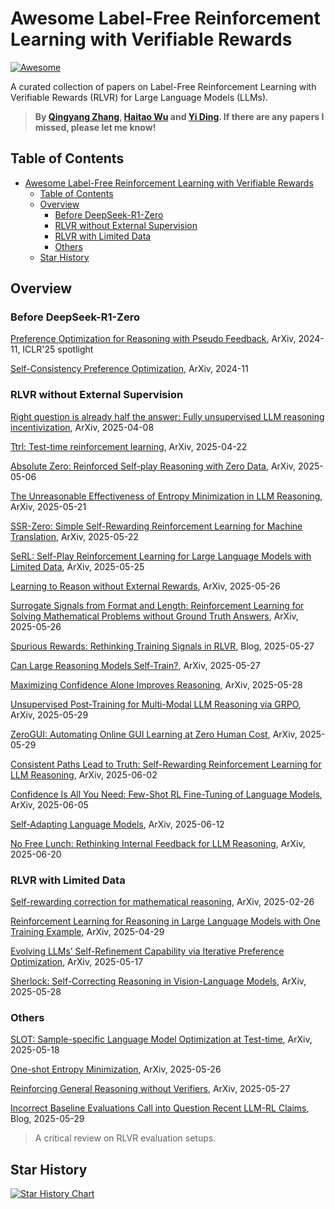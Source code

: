 # Awesome Label-Free Reinforcement Learning with Verifiable Rewards

[![Awesome](https://cdn.rawgit.com/sindresorhus/awesome/d7305f38d29fed78fa85652e3a63e154dd8e8829/media/badge.svg)](https://github.com/sindresorhus/awesome)

A curated collection of papers on Label-Free Reinforcement Learning with Verifiable Rewards (RLVR) for Large Language Models (LLMs).

> **By [Qingyang Zhang](qingyangzhang.github.io), [Haitao Wu](https://haitaowutju.github.io) and [Yi Ding](https://dripnowhy.github.io). If there are any papers I missed, please let me know!**


## Table of Contents
- [Awesome Label-Free Reinforcement Learning with Verifiable Rewards](#awesome-label-free-reinforcement-learning-with-verifiable-rewards)
  - [Table of Contents](#table-of-contents)
  - [Overview](#overview)
    - [Before DeepSeek-R1-Zero](#before-deepseek-r1-zero)
    - [RLVR without External Supervision](#rlvr-without-external-supervision)
    - [RLVR with Limited Data](#rlvr-with-limited-data)
    - [Others](#others)
  - [Star History](#star-history)

## Overview

### Before DeepSeek-R1-Zero

[Preference Optimization for Reasoning with Pseudo Feedback](https://arxiv.org/abs/2411.16345), ArXiv, 2024-11, ICLR'25 spotlight

[Self-Consistency Preference Optimization](https://arxiv.org/abs/2411.04109), ArXiv, 2024-11

### RLVR without External Supervision

[Right question is already half the answer: Fully unsupervised LLM reasoning incentivization](https://arxiv.org/abs/2504.05812), ArXiv, 2025-04-08

[Ttrl: Test-time reinforcement learning](https://arxiv.org/abs/2504.16084), ArXiv, 2025-04-22

[Absolute Zero: Reinforced Self-play Reasoning with Zero Data](https://arxiv.org/abs/2505.03335), ArXiv, 2025-05-06

[The Unreasonable Effectiveness of Entropy Minimization in LLM Reasoning](https://arxiv.org/abs/2505.15134), ArXiv, 2025-05-21

[SSR-Zero: Simple Self-Rewarding Reinforcement Learning for Machine Translation](https://arxiv.org/abs/2505.16637), ArXiv, 2025-05-22

[SeRL: Self-Play Reinforcement Learning for Large Language Models with Limited Data](https://arxiv.org/abs/2505.20347), ArXiv, 2025-05-25

[Learning to Reason without External Rewards](https://arxiv.org/abs/2505.19590), ArXiv, 2025-05-26

[Surrogate Signals from Format and Length: Reinforcement Learning for Solving Mathematical Problems without Ground Truth Answers](https://arxiv.org/abs/2505.19439), ArXiv, 2025-05-26

[Spurious Rewards: Rethinking Training Signals in RLVR](https://github.com/ruixin31/Rethink_RLVR/tree/main?tab=readme-ov-file), Blog, 2025-05-27

[Can Large Reasoning Models Self-Train?](https://arxiv.org/abs/2505.21444), ArXiv, 2025-05-27

[Maximizing Confidence Alone Improves Reasoning](https://arxiv.org/abs/2505.22660), ArXiv, 2025-05-28

[Unsupervised Post-Training for Multi-Modal LLM Reasoning via GRPO](https://arxiv.org/abs/2505.22453v1), ArXiv, 2025-05-29

[ZeroGUI: Automating Online GUI Learning at Zero Human Cost](https://arxiv.org/abs/2505.23762), ArXiv, 2025-05-29

[Consistent Paths Lead to Truth: Self-Rewarding Reinforcement Learning for LLM Reasoning](https://arxiv.org/abs/2506.08745), ArXiv, 2025-06-02

[Confidence Is All You Need: Few-Shot RL Fine-Tuning of Language Models](https://arxiv.org/abs/2506.06395v1), ArXiv, 2025-06-05

[Self-Adapting Language Models](https://arxiv.org/abs/2506.10943), ArXiv, 2025-06-12

[No Free Lunch: Rethinking Internal Feedback for LLM Reasoning](https://arxiv.org/abs/2506.17219), ArXiv, 2025-06-20

### RLVR with Limited Data

[Self-rewarding correction for mathematical reasoning](https://arxiv.org/pdf/2502.19613), ArXiv, 2025-02-26

[Reinforcement Learning for Reasoning in Large Language Models with One Training Example](https://arxiv.org/abs/2504.20571), ArXiv, 2025-04-29

[Evolving LLMs’ Self-Refinement Capability via Iterative Preference Optimization](https://arxiv.org/pdf/2502.05605), ArXiv, 2025-05-17

[Sherlock: Self-Correcting Reasoning in Vision-Language Models](https://arxiv.org/pdf/2505.22651), ArXiv, 2025-05-28

### Others

[SLOT: Sample-specific Language Model Optimization at Test-time](https://arxiv.org/abs/2505.12392), ArXiv, 2025-05-18

[One-shot Entropy Minimization](https://arxiv.org/abs/2505.20282), ArXiv, 2025-05-26

[Reinforcing General Reasoning without Verifiers](https://arxiv.org/abs/2505.21493), ArXiv, 2025-05-27

[Incorrect Baseline Evaluations Call into Question Recent LLM-RL Claims](https://safe-lip-9a8.notion.site/Incorrect-Baseline-Evaluations-Call-into-Question-Recent-LLM-RL-Claims-2012f1fbf0ee8094ab8ded1953c15a37#2022f1fbf0ee80cb9b18f7eac460410a), Blog, 2025-05-29
> A critical review on RLVR evaluation setups.

## Star History

[![Star History Chart](https://api.star-history.com/svg?repos=QingyangZhang/Label-Free-RLVR&Date&type=Date)](https://www.star-history.com/#QingyangZhang/Label-Free-RLVR&Date&Date)
